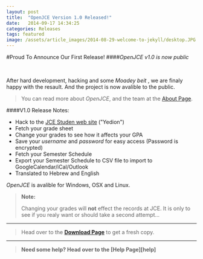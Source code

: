 ```yaml
---
layout: post
title:  "OpenJCE Version 1.0 Released!"
date:   2014-09-17 14:34:25
categories: Releases
tags: featured
image: /assets/article_images/2014-08-29-welcome-to-jekyll/desktop.JPG
---
```

#Proud To Announce Our First Release!
####*OpenJCE v1.0 is now public*

<br>


After hard development, hacking and some *Moadey beit* , we are finaly
happy with the resault. And the project is now avalible to the public.

>You can read more about *OpenJCE*, and the team at the [About Page][about].

####V1.0 Release Notes:
 - Hack to the [JCE Studen web site][jce] ("Yedion")
 - Fetch your grade sheet
 - Change your grades to see how it affects your GPA 
 - Save your *username* and *password* for easy access (Password is encrypted)
 - Fetch your Semester Schedule
 - Export your Semester Schedule to CSV file to import to GoogleCalendar/iCal/Outlook
 - Translated to Hebrew and English

*OpenJCE* is avalible for Windows, OSX and Linux.

 >**Note:**
 >
 >Changing your grades will **not** effect the records at JCE.
 >It is only to see if you realy want or should take a second attempt...

---
 >Head over to the [**Download Page**][download] to get a fresh copy. 

---

 >**Need some help? Head over to the [Help Page][help]**


[jce]:     	   https://yedion.jce.ac.il/student/
[download]:   /download/
[about]: /about/
